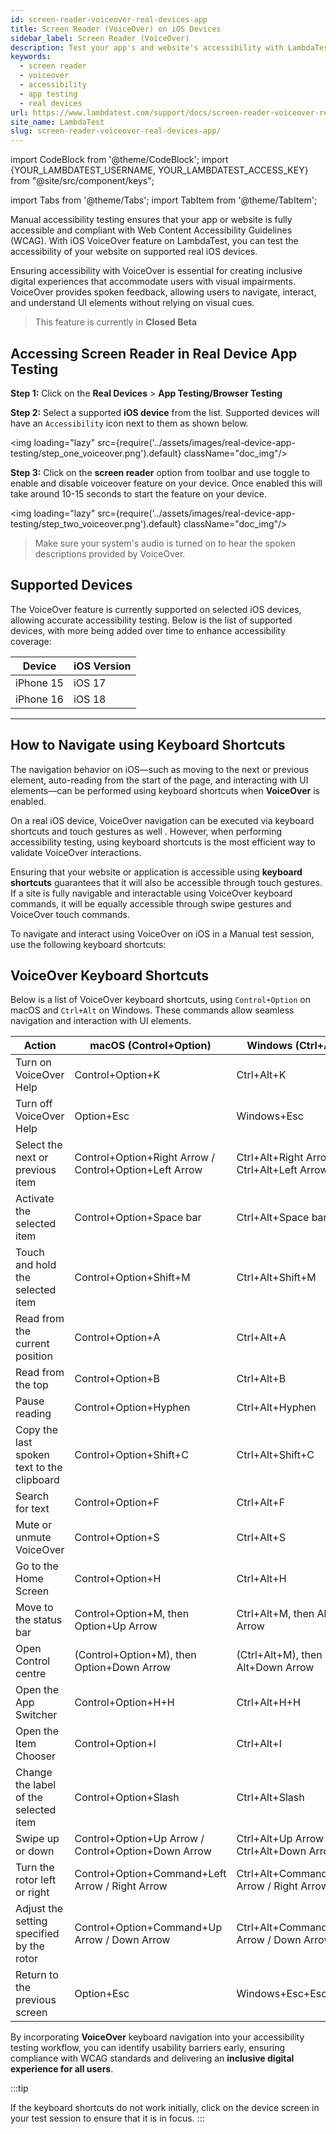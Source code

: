 ```yaml
---
id: screen-reader-voiceover-real-devices-app
title: Screen Reader (VoiceOver) on iOS Devices
sidebar_label: Screen Reader (VoiceOver)
description: Test your app's and website's accessibility with LambdaTest's Screen Reader (VoiceOver) on iOS devices across multiple browsers. Navigate through app elements with spoken descriptions, ensuring compliance with WCAG standards.
keywords:
  - screen reader
  - voiceover
  - accessibility
  - app testing
  - real devices
url: https://www.lambdatest.com/support/docs/screen-reader-voiceover-real-devices-app/
site_name: LambdaTest
slug: screen-reader-voiceover-real-devices-app/
---
```


import CodeBlock from '@theme/CodeBlock';
import {YOUR_LAMBDATEST_USERNAME, YOUR_LAMBDATEST_ACCESS_KEY} from "@site/src/component/keys";

import Tabs from '@theme/Tabs';
import TabItem from '@theme/TabItem';

<script type="application/ld+json"
      dangerouslySetInnerHTML={{ __html: JSON.stringify({
       "@context": "https://schema.org",
        "@type": "BreadcrumbList",
        "itemListElement": [{
          "@type": "ListItem",
          "position": 1,
          "name": "Home",
          "item": "https://www.lambdatest.com"
        },{
          "@type": "ListItem",
          "position": 2,
          "name": "Support",
          "item": "https://www.lambdatest.com/support/docs/"
        },{
          "@type": "ListItem",
          "position": 3,
          "name": "Screen Reader on Real Devices App",
          "item": "https://www.lambdatest.com/support/docs/screen-reader-voiceover-real-devices-app/"
        }]
      })
    }}
></script>

Manual accessibility testing ensures that your app or website is fully accessible and compliant with Web Content Accessibility Guidelines (WCAG). With iOS VoiceOver feature on LambdaTest, you can test the accessibility of your website on supported real iOS devices. 

Ensuring accessibility with VoiceOver is essential for creating inclusive digital experiences that accommodate users with visual impairments. VoiceOver provides spoken feedback, allowing users to navigate, interact, and understand UI elements without relying on visual cues.

> This feature is currently in **Closed Beta**


## Accessing Screen Reader in Real Device App Testing

**Step 1:** Click on the **Real Devices** > **App Testing/Browser Testing**

**Step 2:** Select a supported **iOS device** from the list. Supported devices will have an `Accessibility` icon next to them as shown below.

<img loading="lazy" src={require('../assets/images/real-device-app-testing/step_one_voiceover.png').default} className="doc_img"/>

**Step 3:** Click on the **screen reader** option from toolbar and use toggle to enable and disable voiceover feature on your device. Once enabled this will take around 10-15 seconds to start the feature on your device.

<img loading="lazy" src={require('../assets/images/real-device-app-testing/step_two_voiceover.png').default} className="doc_img"/>

> Make sure your system's audio is turned on to hear the spoken descriptions provided by VoiceOver.

## Supported Devices

The VoiceOver feature is currently supported on selected iOS devices, allowing accurate accessibility testing. Below is the list of supported devices, with more being added over time to enhance accessibility coverage:

| Device | iOS Version |
|--------|--------------|
| iPhone 15 | iOS 17 |
| iPhone 16 | iOS 18 |

---
## How to Navigate using Keyboard Shortcuts

The navigation behavior on iOS—such as moving to the next or previous element, auto-reading from the start of the page, and interacting with UI elements—can be performed using keyboard shortcuts when **VoiceOver** is enabled.

On a real iOS device, VoiceOver navigation can be executed via keyboard shortcuts and touch gestures as well . However, when performing  accessibility testing, using keyboard shortcuts is the most efficient way to validate VoiceOver interactions.

Ensuring that your website or application is accessible using **keyboard shortcuts** guarantees that it will also be accessible through touch gestures. If a site is fully navigable and interactable using VoiceOver keyboard commands, it will be equally accessible through swipe gestures and VoiceOver touch commands.

To navigate and interact using VoiceOver on iOS in a Manual test session, use the following keyboard shortcuts:

## VoiceOver Keyboard Shortcuts

Below is a list of VoiceOver keyboard shortcuts, using `Control+Option` on macOS and `Ctrl+Alt` on Windows. These commands allow seamless navigation and interaction with UI elements.

| Action                                               | macOS (Control+Option)                              | Windows (Ctrl+Alt)                                  |
|------------------------------------------------------|------------------------------------------------------|------------------------------------------------------|
| Turn on VoiceOver Help                               | Control+Option+K                                     | Ctrl+Alt+K                                           |
| Turn off VoiceOver Help                              | Option+Esc                                           | Windows+Esc                                      |
| Select the next or previous item                     | Control+Option+Right Arrow / Control+Option+Left Arrow | Ctrl+Alt+Right Arrow / Ctrl+Alt+Left Arrow           |
| Activate the selected item                           | Control+Option+Space bar                             | Ctrl+Alt+Space bar                                   |
| Touch and hold the selected item                     | Control+Option+Shift+M                               | Ctrl+Alt+Shift+M                                     |
| Read from the current position                       | Control+Option+A                                     | Ctrl+Alt+A                                           |
| Read from the top                                    | Control+Option+B                                     | Ctrl+Alt+B                                           |
| Pause reading                                        | Control+Option+Hyphen                               | Ctrl+Alt+Hyphen                                       |
| Copy the last spoken text to the clipboard           | Control+Option+Shift+C                               | Ctrl+Alt+Shift+C                                     |
| Search for text                                      | Control+Option+F                                     | Ctrl+Alt+F                                           |
| Mute or unmute VoiceOver                             | Control+Option+S                                     | Ctrl+Alt+S                                           |
| Go to the Home Screen                                | Control+Option+H                                     | Ctrl+Alt+H                                           |
| Move to the status bar                               | Control+Option+M, then Option+Up Arrow               | Ctrl+Alt+M, then Alt+Up Arrow                     |
| Open Control centre                                   | (Control+Option+M), then Option+Down Arrow           | (Ctrl+Alt+M), then Alt+Down Arrow                    |
| Open the App Switcher                                | Control+Option+H+H                                   | Ctrl+Alt+H+H                                   |
| Open the Item Chooser                                | Control+Option+I                                     | Ctrl+Alt+I                                           |
| Change the label of the selected item                | Control+Option+Slash                                 | Ctrl+Alt+Slash                                       |
| Swipe up or down                                     | Control+Option+Up Arrow / Control+Option+Down Arrow | Ctrl+Alt+Up Arrow / Ctrl+Alt+Down Arrow             |
| Turn the rotor left or right                         | Control+Option+Command+Left Arrow / Right Arrow     | Ctrl+Alt+Command+Left Arrow / Right Arrow           |
| Adjust the setting specified by the rotor            | Control+Option+Command+Up Arrow / Down Arrow        | Ctrl+Alt+Command+Up Arrow / Down Arrow              |
| Return to the previous screen                        | Option+Esc                                          | Windows+Esc+EscEsc                                  |

By incorporating **VoiceOver** keyboard navigation into your accessibility testing workflow, you can identify usability barriers early, ensuring compliance with WCAG standards and delivering an **inclusive digital experience for all users**.


:::tip 

 If the keyboard shortcuts do not work initially, click on the device screen in your test session to ensure that it is in focus.
:::

